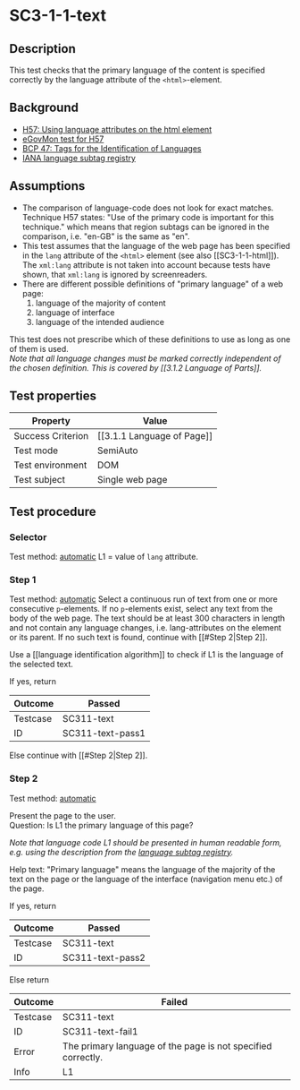 # SC3-1-1-text

## Description
This test checks that the primary language of the content is specified correctly by the language attribute of the `<html>`-element.

## Background

- [ H57: Using language attributes on the html element](httphttp://www.w3.org/TR/2014/NOTE-WCAG20-TECHS-20140408/H57)
- [eGovMon test for H57](httphttp://wiki.egovmon.no/wiki/SC3.1.1)
- [BCP 47: Tags for the Identification of Languages](httphttp://www.rfc-editor.org/rfc/bcp/bcp47.txt)
- [IANA language subtag registry](httphttp://www.iana.org/assignments/language-subtag-registry/language-subtag-registry)

## Assumptions
- The comparison of language-code does not look for exact matches. Technique H57 states: "Use of the primary code is important for this technique." which means that region subtags can be ignored in the comparison, i.e. "en-GB" is the same as "en".
- This test assumes that the language of the web page has been specified in the `lang` attribute of the `<html>` element (see also [[SC3-1-1-html]]). The `xml:lang` attribute is not taken into account because tests have shown, that `xml:lang` is ignored by screenreaders.
- There are different possible definitions of "primary language" of a web page:
  1. language of the majority of content
  2. language of interface
  3. language of the intended audience

This test does not prescribe which of these definitions to use as long as one of them is used.<br/>
*Note that all language changes must be marked correctly independent of the chosen definition. This is covered by [[3.1.2 Language of Parts]].*

## Test properties

| Property          | Value
|-------------------|----
| Success Criterion | [[3.1.1 Language of Page]]
| Test mode         | SemiAuto
| Test environment  | DOM
| Test subject      | Single web page


## Test procedure

### Selector
Test method: [automatic][earl:automatic]
L1 = value of `lang` attribute.

### Step 1
Test method: [automatic][earl:automatic]
Select a continuous run of text from one or more consecutive `p`-elements. If no `p`-elements exist, select any text from the body of the web page. The text should be at least 300 characters in length and not contain any language changes, i.e. lang-attributes on the element or its parent. If no such text is found, continue with [[#Step 2|Step 2]].

Use a [[language identification algorithm]] to check if L1 is the language of the selected text.

If yes, return

| Outcome  | Passed
|----------|-----
| Testcase | SC311-text
| ID       | SC311-text-pass1

Else continue with [[#Step 2|Step 2]].

### Step 2
Test method: [automatic][earl:manual]

Present the page to the user.<br/>
Question: Is L1 the primary language of this page?

*Note that language code L1 should be presented in human readable form, e.g. using the description from the [language subtag registry](httphttp://www.iana.org/assignments/language-subtag-registry/language-subtag-registry).*

Help text: "Primary language" means the language of the majority of the text on the page or the language of the interface (navigation menu etc.) of the page.

If yes, return

| Outcome  | Passed
|----------|-----
| Testcase | SC311-text
| ID       | SC311-text-pass2

Else return

| Outcome  | Failed
|----------|-----
| Testcase | SC311-text
| ID       | SC311-text-fail1
| Error    | The primary language of the page is not specified correctly.
| Info     | L1



[earl:automatic]: ../earl/automatic.md
[earl:semiauto]: ../earl/semiauto.md
[earl:manual]: ../earl/manual.md
